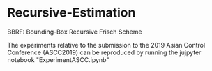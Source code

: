 # Recursive-Estimation

BBRF: Bounding-Box Recursive Frisch Scheme

The experiments relative to the submission to the 2019 Asian Control Conference (ASCC2019) can be reproduced by running the jujpyter notebook "ExperimentASCC.ipynb"

